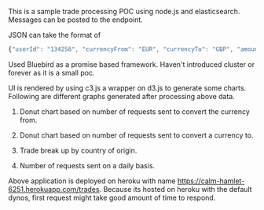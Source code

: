 This is a sample trade processing POC using node.js and elasticsearch. Messages can be posted to the endpoint.

JSON can take the format of
```js
{"userId": "134256", "currencyFrom": "EUR", "currencyTo": "GBP", "amountSell": 1000, "amountBuy": 747.10, "rate": 0.7471, "timePlaced" : "14-JAN-15 10:27:44", "originatingCountry" : "FR"}
```

Used Bluebird as a promise based framework. Haven't introduced cluster or forever as it is a small poc.

UI is rendered by using c3.js a wrapper on d3.js to generate some charts. Following are different graphs generated after
processing above data.

1. Donut chart based on number of requests sent to convert the currency from.

2. Donut chart based on number of requests sent to convert a currency to.

3. Trade break up by country of origin.

4. Number of requests sent on a daily basis.

Above application is deployed on heroku with name https://calm-hamlet-6251.herokuapp.com/trades. Because its hosted on heroku with the default dynos, first request might take good amount of time to respond.

